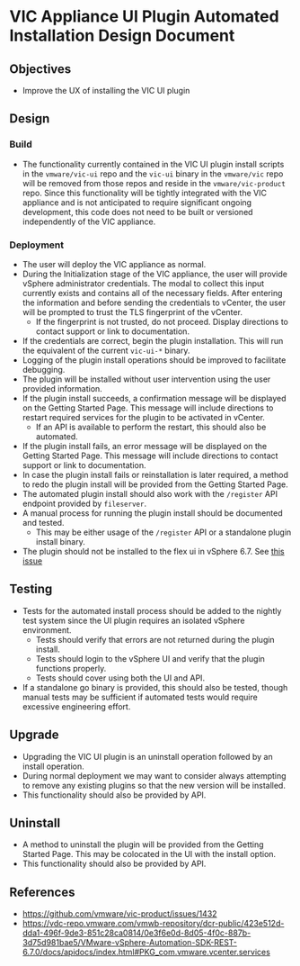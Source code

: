 # VIC Appliance UI Plugin Automated Installation Design Document

## Objectives

- Improve the UX of installing the VIC UI plugin

## Design

### Build

- The functionality currently contained in the VIC UI plugin install scripts in the `vmware/vic-ui` repo and the `vic-ui` binary in the `vmware/vic` repo will be removed from those repos and reside in the `vmware/vic-product` repo. Since this functionality will be tightly integrated with the VIC appliance and is not anticipated to require significant ongoing development, this code does not need to be built or versioned independently of the VIC appliance.

### Deployment

- The user will deploy the VIC appliance as normal.
- During the Initialization stage of the VIC appliance, the user will provide vSphere administrator credentials. The modal to collect this input currently exists and contains all of the necessary fields. After entering the information and before sending the credentials to vCenter, the user will be prompted to trust the TLS fingerprint of the vCenter.
	- If the fingerprint is not trusted, do not proceed. Display directions to contact support or link to documentation. 
- If the credentials are correct, begin the plugin installation. This will run the equivalent of the current `vic-ui-*` binary.
- Logging of the plugin install operations should be improved to facilitate debugging.
- The plugin will be installed without user intervention using the user provided information.
- If the plugin install succeeds, a confirmation message will be displayed on the Getting Started Page. This message will include directions to restart required services for the plugin to be activated in vCenter.
  - If an API is available to perform the restart, this should also be automated.
- If the plugin install fails, an error message will be displayed on the Getting Started Page. This message will include directions to contact support or link to documentation.
- In case the plugin install fails or reinstallation is later required, a method to redo the plugin install will be provided from the Getting Started Page. 
- The automated plugin install should also work with the `/register` API endpoint provided by `fileserver`.
- A manual process for running the plugin install should be documented and tested.
	- This may be either usage of the `/register` API or a standalone plugin install binary.
- The plugin should not be installed to the flex ui in vSphere 6.7. See [this issue](https://github.com/vmware/vic-ui/issues/452)

## Testing

- Tests for the automated install process should be added to the nightly test system since the UI
  plugin requires an isolated vSphere environment.
  - Tests should verify that errors are not returned during the plugin install.
  - Tests should login to the vSphere UI and verify that the plugin functions properly.
  - Tests should cover using both the UI and API. 
- If a standalone go binary is provided, this should also be tested, though manual tests may be
  sufficient if automated tests would require excessive engineering effort.

## Upgrade

- Upgrading the VIC UI plugin is an uninstall operation followed by an install operation.
- During normal deployment we may want to consider always attempting to remove any existing plugins
  so that the new version will be installed.
- This functionality should also be provided by API.

## Uninstall

- A method to uninstall the plugin will be provided from the Getting Started Page. This may be
  colocated in the UI with the install option.
- This functionality should also be provided by API.

## References

- https://github.com/vmware/vic-product/issues/1432
- https://vdc-repo.vmware.com/vmwb-repository/dcr-public/423e512d-dda1-496f-9de3-851c28ca0814/0e3f6e0d-8d05-4f0c-887b-3d75d981bae5/VMware-vSphere-Automation-SDK-REST-6.7.0/docs/apidocs/index.html#PKG_com.vmware.vcenter.services
